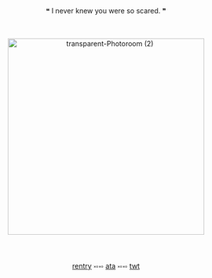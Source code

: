 
　<p align="center">❝ I never knew you were so scared. ❞

  ⠀⠀⠀
　

 <p align="center"><img width="400" height="400" alt="transparent-Photoroom (2)" src="https://github.com/user-attachments/assets/a65b80ca-b83e-487e-b69c-729e6e1f9f35" />
  
　<p align="center">[rentry](https://rentry.co/yourtill) ༝༚༝༚ [ata](https://tilltheend.atabook.org/) ༝༚༝༚ [twt](https://x.com/chudtill) 
